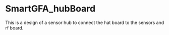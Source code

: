 # SmartGFA_hubBoard
This is a design of a sensor hub to connect the hat board to the sensors and rf board.
